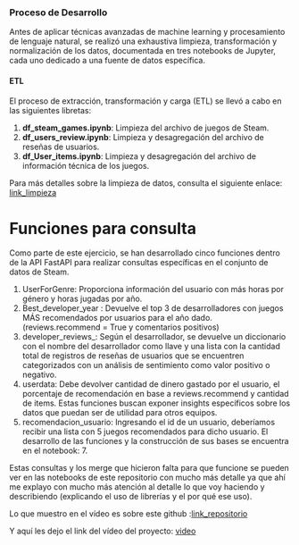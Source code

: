 ### Proceso de Desarrollo

Antes de aplicar técnicas avanzadas de machine learning y procesamiento de lenguaje natural, se realizó una exhaustiva limpieza, transformación y normalización de los datos, documentada en tres notebooks de Jupyter, cada uno dedicado a una fuente de datos específica.

#### ETL

El proceso de extracción, transformación y carga (ETL) se llevó a cabo en las siguientes libretas:

1. **df_steam_games.ipynb**: Limpieza del archivo de juegos de Steam.
2. **df_users_review.ipynb**: Limpieza y desagregación del archivo de reseñas de usuarios.
3. **df_User_items.ipynb**: Limpieza y desagregación del archivo de información técnica de los juegos.

Para más detalles sobre la limpieza de datos, consulta el siguiente enlace: [link_limpieza](https://github.com/LautaroVergaraAmodeo97/Limpieza-Lautaro-Vergara-Amodeo)


# Funciones para consulta
Como parte de este ejercicio, se han desarrollado cinco funciones dentro de la API FastAPI para realizar consultas específicas en el conjunto de datos de Steam.

1. UserForGenre: Proporciona información del usuario con más horas por género y horas jugadas por año.
2. Best_developer_year : Devuelve el top 3 de desarrolladores con juegos MÁS recomendados por usuarios para el año dado. (reviews.recommend = True y comentarios positivos)
3. developer_reviews_: Según el desarrollador, se devuelve un diccionario con el nombre del desarrollador como llave y una lista con la cantidad total de registros de reseñas de usuarios que se encuentren categorizados con un análisis de sentimiento como valor positivo o negativo.
4.  userdata: Debe devolver cantidad de dinero gastado por el usuario, el porcentaje de recomendación en base a reviews.recommend y cantidad de items.
Estas funciones buscan exponer insights específicos sobre los datos que puedan ser de utilidad para otros equipos.
5. recomendacion_usuario: Ingresando el id de un usuario, deberíamos recibir una lista con 5 juegos recomendados para dicho usuario.
El desarrollo de las funciones y la construcción de sus bases se encuentra en el notebook: 7. 

Estas consultas y los merge que hicieron falta para que funcione se pueden ver en las notebooks de este repositorio con mucho más detalle ya que ahí me explayo con mucho más atención al detalle lo que voy haciendo y describiendo (explicando el uso de librerías y el por qué ese uso).

Lo que muestro en el vídeo es sobre este github :[link_repositorio](https://github.com/LautaroVergaraAmodeo97/Deploy-Primer-Proyecto---Lautaro-Vergara-Amodeo/tree/main)

Y aquí les dejo el link del vídeo del proyecto: [video](https://drive.google.com/file/d/147Pc6MWwYKGXpzAFa33bzRfYmA4Bwmhw/view?usp=sharing)


